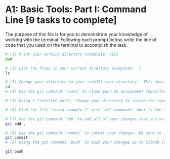 # A1: Basic Tools: Part I: Command Line [9 tasks to complete]

The purpose of this file is for you to demonstrate your knowledge of working with the terminal. Following each prompt below, write the line of code that you used on the terminal to accomplish the task.

```bash
# (1) Print your working directory [complete: YES]
pwd

# (2) List the files in your current directory [complete:  ]
ls

# (3) Change your directory to your info201 root directory.  This should be `~/Documents/info201`. [complete:   ]
cd
# (4) Use the git command `clone` to clone your A1 assignment repository from GitHub to your `assignments` directory [complete:  ]

# (5) Using a *relative path*, change your directory to inside the repository you just cloned [complete:  ]

# (6) Find the file "covid-example-2" with 'cd' commands. What is the *absolute path* to this file? [complete:  ]

# (7) Use the git command `add` to add all of your changes that you've made to this and other files (if any) [complete:  ]
git add .

# (8) Use the git command `commit` to commit your changes. Be sure to include a *descriptive message* [complete:  ]
git commit
# (9) Using the git command `push` to push your changes up to GitHub [complete: ]

git push
```
